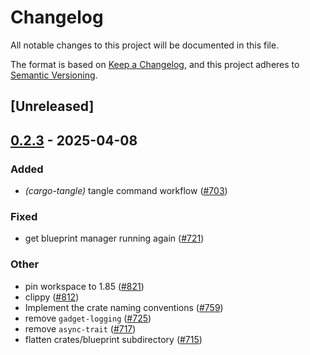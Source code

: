 # Changelog

All notable changes to this project will be documented in this file.

The format is based on [Keep a Changelog](https://keepachangelog.com/en/1.0.0/),
and this project adheres to [Semantic Versioning](https://semver.org/spec/v2.0.0.html).

## [Unreleased]

## [0.2.3](https://github.com/tangle-network/blueprint/compare/blueprint-manager-v0.2.2...blueprint-manager-v0.2.3) - 2025-04-08

### Added

- *(cargo-tangle)* tangle command workflow  ([#703](https://github.com/tangle-network/blueprint/pull/703))

### Fixed

- get blueprint manager running again ([#721](https://github.com/tangle-network/blueprint/pull/721))

### Other

- pin workspace to 1.85 ([#821](https://github.com/tangle-network/blueprint/pull/821))
- clippy ([#812](https://github.com/tangle-network/blueprint/pull/812))
- Implement the crate naming conventions ([#759](https://github.com/tangle-network/blueprint/pull/759))
- remove `gadget-logging` ([#725](https://github.com/tangle-network/blueprint/pull/725))
- remove `async-trait` ([#717](https://github.com/tangle-network/blueprint/pull/717))
- flatten crates/blueprint subdirectory ([#715](https://github.com/tangle-network/blueprint/pull/715))
